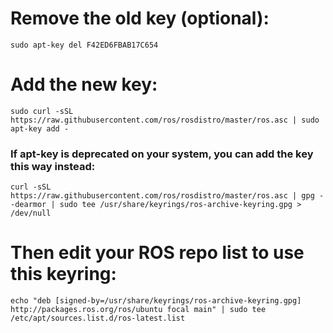 # Remove the old key (optional):
```
sudo apt-key del F42ED6FBAB17C654
```

# Add the new key:
```
sudo curl -sSL https://raw.githubusercontent.com/ros/rosdistro/master/ros.asc | sudo apt-key add -
```

### If apt-key is deprecated on your system, you can add the key this way instead:
```
curl -sSL https://raw.githubusercontent.com/ros/rosdistro/master/ros.asc | gpg --dearmor | sudo tee /usr/share/keyrings/ros-archive-keyring.gpg > /dev/null
```

# Then edit your ROS repo list to use this keyring:
```
echo "deb [signed-by=/usr/share/keyrings/ros-archive-keyring.gpg] http://packages.ros.org/ros/ubuntu focal main" | sudo tee /etc/apt/sources.list.d/ros-latest.list
```
